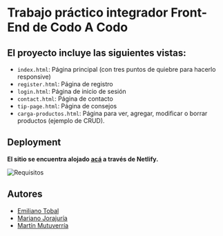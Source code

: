 # Trabajo práctico integrador Front-End de Codo A Codo

## El proyecto incluye las siguientes vistas:
- `index.html`: Página principal (con tres puntos de quiebre para hacerlo responsive)
- `register.html`: Página de registro
- `login.html`: Página de inicio de sesión
- `contact.html`: Página de contacto
- `tip-page.html`: Página de consejos
- `carga-productos.html`: Página para ver, agregar, modificar o borrar productos (ejemplo de CRUD).

## Deployment
**El sitio se encuentra alojado [acá](https://greenlandcac.netlify.app/) a través de Netlify.**

![Requisitos](https://github.com/ma3rtin/integrador-front-cac/assets/119079697/17b91c35-37cd-4306-8778-cb9baa50ac03)

## Autores
 - [Emiliano Tobal](https://github.com/frato91)
 - [Mariano Jorajuría](https://github.com/marianoajl)
 - [Martín Mutuverría](https://github.com/ma3rtin)
